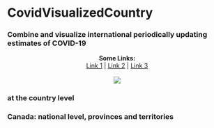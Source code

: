 # CovidVisualizedCountry

### Combine and visualize international periodically updating estimates of COVID-19 

<p align="center">
  <b>Some Links:</b><br>
  <a href="#">Link 1</a> |
  <a href="#">Link 2</a> |
  <a href="#">Link 3</a>
  <br><br>
  <img src="http://s.4cdn.org/image/title/105.gif">
</p>
  
### at the country level
  


### Canada: national level, provinces and territories

